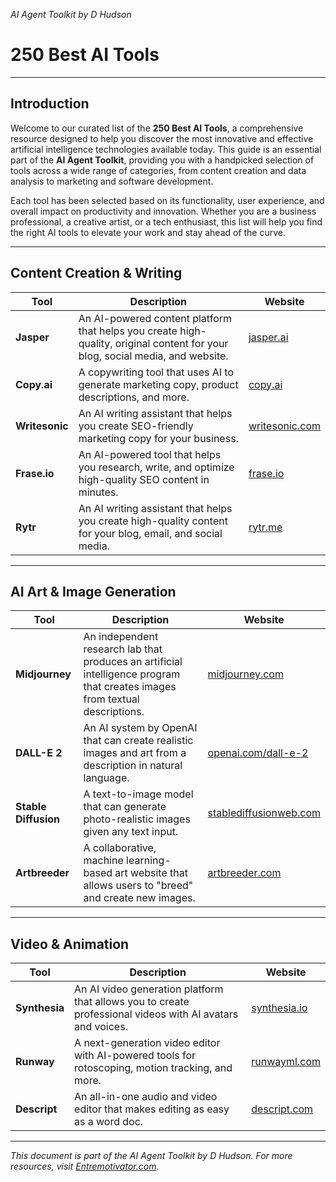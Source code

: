 _AI Agent Toolkit by D Hudson_

# 250 Best AI Tools

---

## Introduction

Welcome to our curated list of the **250 Best AI Tools**, a comprehensive resource designed to help you discover the most innovative and effective artificial intelligence technologies available today. This guide is an essential part of the **AI Agent Toolkit**, providing you with a handpicked selection of tools across a wide range of categories, from content creation and data analysis to marketing and software development.

Each tool has been selected based on its functionality, user experience, and overall impact on productivity and innovation. Whether you are a business professional, a creative artist, or a tech enthusiast, this list will help you find the right AI tools to elevate your work and stay ahead of the curve.

---

## Content Creation & Writing

| Tool | Description | Website |
| --- | --- | --- |
| **Jasper** | An AI-powered content platform that helps you create high-quality, original content for your blog, social media, and website. | [jasper.ai](https://www.jasper.ai/) |
| **Copy.ai** | A copywriting tool that uses AI to generate marketing copy, product descriptions, and more. | [copy.ai](https://www.copy.ai/) |
| **Writesonic** | An AI writing assistant that helps you create SEO-friendly marketing copy for your business. | [writesonic.com](https://writesonic.com/) |
| **Frase.io** | An AI-powered tool that helps you research, write, and optimize high-quality SEO content in minutes. | [frase.io](https://www.frase.io/) |
| **Rytr** | An AI writing assistant that helps you create high-quality content for your blog, email, and social media. | [rytr.me](https://rytr.me/) |

---

## AI Art & Image Generation

| Tool | Description | Website |
| --- | --- | --- |
| **Midjourney** | An independent research lab that produces an artificial intelligence program that creates images from textual descriptions. | [midjourney.com](https://www.midjourney.com/) |
| **DALL-E 2** | An AI system by OpenAI that can create realistic images and art from a description in natural language. | [openai.com/dall-e-2](https://openai.com/dall-e-2/) |
| **Stable Diffusion** | A text-to-image model that can generate photo-realistic images given any text input. | [stablediffusionweb.com](https://stablediffusionweb.com/) |
| **Artbreeder** | A collaborative, machine learning-based art website that allows users to "breed" and create new images. | [artbreeder.com](https://www.artbreeder.com/) |

---

## Video & Animation

| Tool | Description | Website |
| --- | --- | --- |
| **Synthesia** | An AI video generation platform that allows you to create professional videos with AI avatars and voices. | [synthesia.io](https://www.synthesia.io/) |
| **Runway** | A next-generation video editor with AI-powered tools for rotoscoping, motion tracking, and more. | [runwayml.com](https://runwayml.com/) |
| **Descript** | An all-in-one audio and video editor that makes editing as easy as a word doc. | [descript.com](https://www.descript.com/) |

---

*This document is part of the AI Agent Toolkit by D Hudson. For more resources, visit [Entremotivator.com](https://entremotivator.com).*

